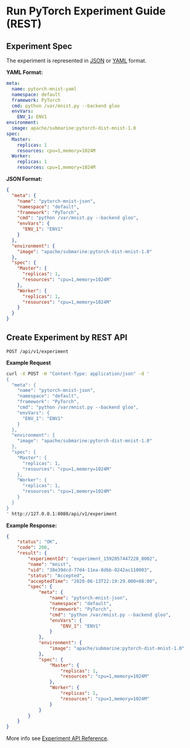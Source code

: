 <!--
Licensed to the Apache Software Foundation (ASF) under one
or more contributor license agreements.  See the NOTICE file
distributed with this work for additional information
regarding copyright ownership.  The ASF licenses this file
to you under the Apache License, Version 2.0 (the
"License"); you may not use this file except in compliance
with the License.  You may obtain a copy of the License at

  http://www.apache.org/licenses/LICENSE-2.0

Unless required by applicable law or agreed to in writing,
software distributed under the License is distributed on an
"AS IS" BASIS, WITHOUT WARRANTIES OR CONDITIONS OF ANY
KIND, either express or implied.  See the License for the
specific language governing permissions and limitations
under the License.
-->

# Run PyTorch Experiment Guide (REST)

## Experiment Spec
The experiment is represented in [JSON](https://www.json.org) or [YAML](https://yaml.org) format.

**YAML Format:**
```yaml
meta:
  name: pytorch-mnist-yaml
  namespace: default
  framework: PyTorch
  cmd: python /var/mnist.py --backend gloo
  envVars:
    ENV_1: ENV1
environment:
  image: apache/submarine:pytorch-dist-mnist-1.0
spec:
  Master:
    replicas: 1
    resources: cpu=1,memory=1024M
  Worker:
    replicas: 1
    resources: cpu=1,memory=1024M
```

**JSON Format:**
```json
{
  "meta": {
    "name": "pytorch-mnist-json",
    "namespace": "default",
    "framework": "PyTorch",
    "cmd": "python /var/mnist.py --backend gloo",
    "envVars": {
      "ENV_1": "ENV1"
    }
  },
  "environment": {
    "image": "apache/submarine:pytorch-dist-mnist-1.0"
  },
  "spec": {
    "Master": {
      "replicas": 1,
      "resources": "cpu=1,memory=1024M"
    },
    "Worker": {
      "replicas": 1,
      "resources": "cpu=1,memory=1024M"
    }
  }
}

```

## Create Experiment by REST API
`POST /api/v1/experiment`

**Example Request**
```sh
curl -X POST -H "Content-Type: application/json" -d '
{
  "meta": {
    "name": "pytorch-mnist-json",
    "namespace": "default",
    "framework": "PyTorch",
    "cmd": "python /var/mnist.py --backend gloo",
    "envVars": {
      "ENV_1": "ENV1"
    }
  },
  "environment": {
    "image": "apache/submarine:pytorch-dist-mnist-1.0"
  },
  "spec": {
    "Master": {
      "replicas": 1,
      "resources": "cpu=1,memory=1024M"
    },
    "Worker": {
      "replicas": 1,
      "resources": "cpu=1,memory=1024M"
    }
  }
}
' http://127.0.0.1:8080/api/v1/experiment
```

**Example Response:**
```json
{
    "status": "OK",
    "code": 200,
    "result": {
        "experimentId": "experiment_1592057447228_0002",
        "name": "mnist",
        "uid": "38e39dcd-77d4-11ea-8dbb-0242ac110003",
        "status": "Accepted",
        "acceptedTime": "2020-06-13T22:19:29.000+08:00",
        "spec": {
            "meta": {
                "name": "pytorch-mnist-json",
                "namespace": "default",
                "framework": "PyTorch",
                "cmd": "python /var/mnist.py --backend gloo",
                "envVars": {
                    "ENV_1": "ENV1"
                }
            },
            "environment": {
                "image": "apache/submarine:pytorch-dist-mnist-1.0"
            },
            "spec": {
                "Master": {
                    "replicas": 1,
                    "resources": "cpu=1,memory=1024M"
                },
                "Worker": {
                    "replicas": 1,
                    "resources": "cpu=1,memory=1024M"
                }
            }
        }
    }
}
```

More info see [Experiment API Reference](api/experiment.md).

